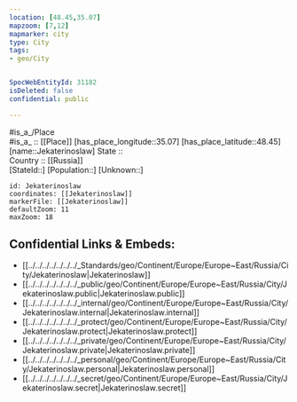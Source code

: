 ```yaml
---
location: [48.45,35.07] 
mapzoom: [7,12] 
mapmarker: city 
type: City
tags:
- geo/City


SpocWebEntityId: 31182
isDeleted: false
confidential: public

---
```

#is_a_/Place  
#is_a_ :: [[Place]] 
[has_place_longitude::35.07] 
[has_place_latitude::48.45] 
[name::Jekaterinoslaw] 
State ::  
Country :: [[Russia]]  
[StateId::] 
[Population::] 
[Unknown::] 


```leaflet
id: Jekaterinoslaw
coordinates: [[Jekaterinoslaw]] 
markerFile: [[Jekaterinoslaw]] 
defaultZoom: 11 
maxZoom: 18
```


## Confidential Links & Embeds: 
- [[../../../../../../../_Standards/geo/Continent/Europe/Europe~East/Russia/City/Jekaterinoslaw|Jekaterinoslaw]] 
- [[../../../../../../../_public/geo/Continent/Europe/Europe~East/Russia/City/Jekaterinoslaw.public|Jekaterinoslaw.public]] 
- [[../../../../../../../_internal/geo/Continent/Europe/Europe~East/Russia/City/Jekaterinoslaw.internal|Jekaterinoslaw.internal]] 
- [[../../../../../../../_protect/geo/Continent/Europe/Europe~East/Russia/City/Jekaterinoslaw.protect|Jekaterinoslaw.protect]] 
- [[../../../../../../../_private/geo/Continent/Europe/Europe~East/Russia/City/Jekaterinoslaw.private|Jekaterinoslaw.private]] 
- [[../../../../../../../_personal/geo/Continent/Europe/Europe~East/Russia/City/Jekaterinoslaw.personal|Jekaterinoslaw.personal]] 
- [[../../../../../../../_secret/geo/Continent/Europe/Europe~East/Russia/City/Jekaterinoslaw.secret|Jekaterinoslaw.secret]] 
